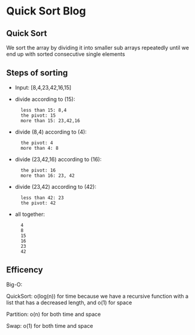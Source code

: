 # Quick Sort Blog

## Quick Sort

We sort the array by dividing it into smaller sub arrays repeatedly until we end up with sorted consecutive single elements

## Steps of sorting 

- Input: [8,4,23,42,16,15]

- divide according to (15):
    
        less than 15: 8,4
        the pivot: 15
        more than 15: 23,42,16

- divide (8,4) according to (4):
    
        the pivot: 4
        more than 4: 8

- divide (23,42,16) according to (16):
    
        the pivot: 16
        more than 16: 23, 42

- divide (23,42) according to (42):
    
        less than 42: 23
        the pivot: 42

- all together:
    
        4
        8
        15 
        16
        23
        42


## Efficency


Big-O:

QuickSort: o(log(n)) for time because we have a recursive function with a list that has a decreased length, and o(1) for space  

Partition: o(n) for both time and space

Swap: o(1) for both time and space
